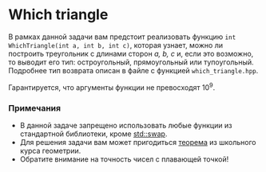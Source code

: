 # Which triangle

В рамках данной задачи вам предстоит реализовать функцию `int WhichTriangle(int a, int b, int c)`, 
которая узнает, можно ли построить треугольник с длинами сторон _a, b, c_ и, если
это возможно, то выводит его тип: остроугольный, прямоугольный или тупоугольный.
Подробнее тип возврата описан в файле с функцией `which_triangle.hpp`.

Гарантируется, что аргументы функции не превосходят $`10^9`$.

### Примечания
* В данной задаче запрещено использовать любые функции из стандартной библиотеки, 
кроме [std::swap](http://en.cppreference.com/w/cpp/algorithm/swap).
* Для решения задачи вам может пригодиться [теорема](https://en.wikipedia.org/wiki/Law_of_cosines) 
из школьного курса геометрии.
* Обратите внимание на точность чисел с плавающей точкой!